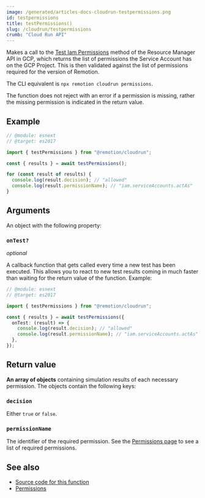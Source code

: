 ```yaml
---
image: /generated/articles-docs-cloudrun-testpermissions.png
id: testpermissions
title: testPermissions()
slug: /cloudrun/testpermissions
crumb: "Cloud Run API"
---
```


Makes a call to the [Test Iam Permissions](https://cloud.google.com/resource-manager/reference/rest/v3/projects/testIamPermissions) method of the Resource Manager API in GCP, which returns the list of permissions the Service Account has on the GCP Project. This is then validated against the list of permissions required for the version of Remotion.

The CLI equivalent is `npx remotion cloudrun permissions`.

The function does not reject with an error if a permission is missing, rather the missing permission is indicated in the return value.

## Example

```ts twoslash
// @module: esnext
// @target: es2017

import { testPermissions } from "@remotion/cloudrun";

const { results } = await testPermissions();

for (const result of results) {
  console.log(result.decision); // "allowed"
  console.log(result.permissionName); // "iam.serviceAccounts.actAs"
}
```

## Arguments

An object with the following property:

### `onTest?`

_optional_

A callback function that gets called every time a new test has been executed. This allows you to react to new test results coming in much faster than waiting for the return value of the function. Example:

```ts twoslash
// @module: esnext
// @target: es2017

import { testPermissions } from "@remotion/cloudrun";

const { results } = await testPermissions({
  onTest: (result) => {
    console.log(result.decision); // "allowed"
    console.log(result.permissionName); // "iam.serviceAccounts.actAs"
  },
});
```

## Return value

**An array of objects** containing simulation results of each necessary permission. The objects contain the following keys:

### `decision`

Either `true` or `false`.

### `permissionName`

The identifier of the required permission. See the [Permissions page](/docs/cloudrun/permissions) to see a list of required permissions.

## See also

- [Source code for this function](https://github.com/remotion-dev/remotion/blob/main/packages/cloudrun/src/api/iam-validation/testPermissions.ts)
- [Permissions](/docs/cloudrun/permissions)
